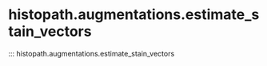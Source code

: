 # histopath.augmentations.estimate_stain_vectors

::: histopath.augmentations.estimate_stain_vectors
